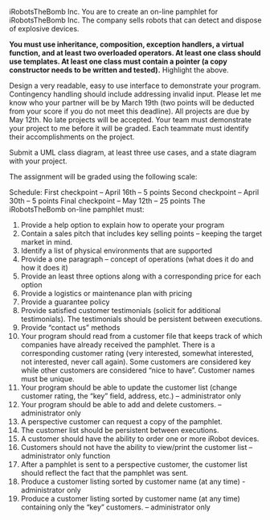 iRobotsTheBomb Inc. 
You are to create an on-line pamphlet for iRobotsTheBomb Inc.  The company sells robots that can detect and dispose of explosive devices.

**You must use inheritance, composition, exception handlers, a virtual function, and at least two overloaded operators.  At least one class should use templates. At least one class must contain a pointer (a copy constructor needs to be written and tested).**   Highlight the above.

Design a very readable, easy to use interface to demonstrate your program.  Contingency handling should include addressing invalid input.  Please let me know who your partner will be by March 19th (two points will be deducted from your score if you do not meet this deadline). All projects are due by May 12th.   No late projects will be accepted. Your team must demonstrate your project to me before it will be graded.   Each teammate must identify their accomplishments on the project.  

Submit a UML class diagram, at least three use cases, and a state diagram with your project.

The assignment will be graded using the following scale:
 
Schedule:
First checkpoint – April 16th – 5 points
Second checkpoint – April 30th – 5 points
Final checkpoint – May 12th – 25 points
The iRobotsTheBomb on-line pamphlet must:
1.	Provide a help option to explain how to operate your program
2.	Contain a sales pitch that includes key selling points – keeping the target market in mind.
3.	Identify a list of physical environments that are supported  
4.	Provide a one paragraph – concept of operations (what does it do and how it does it)  
5.	Provide an least three options along with a corresponding price for each option  
6.	Provide a logistics or maintenance plan with pricing   
7.	Provide a guarantee policy  
8.	Provide satisfied customer testimonials (solicit for additional testimonials).  The testimonials should be persistent between executions.
9.	Provide “contact us” methods
10.	Your program should read from a customer file that keeps track of which companies have already received the pamphlet.  There is a corresponding customer rating (very interested, somewhat interested, not interested, never call again).  Some customers are considered key while other customers are considered “nice to have”.   Customer names must be unique.
11.	 Your program should be able to update the customer list (change customer rating, the “key” field, address, etc.) – administrator only
12.	Your program should be able to add and delete customers. – administrator only
13.	 A perspective customer can request a copy of the pamphlet.
14.	The customer list should be persistent between executions.
15.	A customer should have the ability to order one or more iRobot devices.
16.	Customers should not have the ability to view/print the customer list – administrator only function
17.	 After a pamphlet is sent to a perspective customer, the customer list should reflect the fact that the pamphlet was sent.
18.	 Produce a customer listing sorted by customer name (at any time) - administrator only
19.	Produce a customer listing sorted by customer name (at any time) containing only the “key” customers. – administrator only
